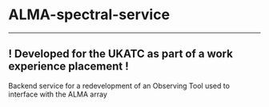 # ALMA-spectral-service
------------------------------------------------------------------
! Developed for the UKATC as part of a work experience placement !
------------------------------------------------------------------

Backend service for a redevelopment of an Observing Tool used to interface with the ALMA array
